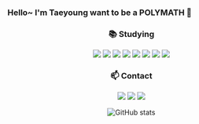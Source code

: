 ### Hello~ I'm Taeyoung want to be a POLYMATH 👋

<!--
**xodud3008/xodud3008** is a ✨ _special_ ✨ repository because its `README.md` (this file) appears on your GitHub profile.

Here are some ideas to get you started:

- 🔭 I’m currently working on ...
- 🌱 I’m currently learning ...
- 👯 I’m looking to collaborate on ...
- 🤔 I’m looking for help with ...
- 💬 Ask me about ...
- 📫 How to reach me: ...
- 😄 Pronouns: ...
- ⚡ Fun fact: ...
-->
<div align='center'>

### :books: Studying

<img src="https://img.shields.io/badge/HTML5-E34F26?style=flat-square&logo=HTML5&logoColor=white" />
<img src="https://img.shields.io/badge/CSS3-1572B6?style=flat-square&logo=CSS3&logoColor=white" />
<img src="https://img.shields.io/badge/JavaScript-F7DF1E?style=flat-square&logo=JavaScript&logoColor=white" />
<img src="https://img.shields.io/badge/MySQL-4479A1?style=flat-square&logo=MySQL&logoColor=white" />
<img src="https://img.shields.io/badge/React-61DAFB?style=flat-square&logo=React&logoColor=white"/>
<img src="https://img.shields.io/badge/Node.js-339933?style=flat-square&logo=Node.js&logoColor=white"/>
<img src="https://img.shields.io/badge/MongoDB-47A248?style=flat-square&logo=MongoDB&logoColor=white" />
<img src="https://img.shields.io/badge/Amazon AWS-232F3E?style=flat-square&logo=Amazon AWS&logoColor=white" />



### :mailbox: Contact
<a href="mailto:xodud3008@gmail.com" target="_blank"><img src="https://img.shields.io/badge/Gmail-EA4335?style=flat-square&logo=Gmail&logoColor=white" ></a> 
<a href="https://discord.gg/kakaogg"><img src="https://img.shields.io/badge/Discord-5865F2?style=flat-square&logo=Discord&logoColor=white&link=discord.gg/kakaogg" /></a>
<a href="https://xodud3008.github.io"><img src="https://img.shields.io/badge/GitHubBlog-181717?style=flat-square&logo=GitHub&logoColor=white&link=https://xodud3008.github.io" /></a>


![GitHub stats](https://github-readme-stats.vercel.app/api?username=xodud3008&show_icons=true&theme=radical)

</div>